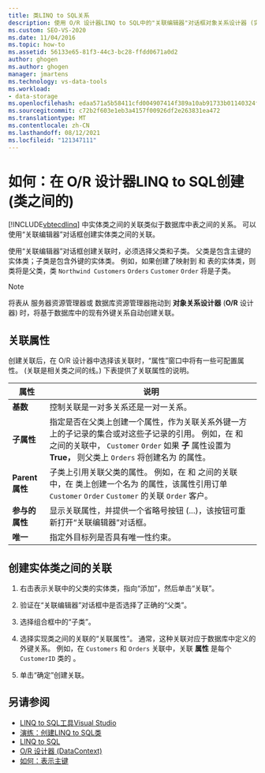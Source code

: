 ```yaml
---
title: 类LINQ to SQL关系
description: 使用 O/R 设计器LINQ to SQL中的"关联编辑器"对话框对象关系设计器 (实体类) 。
ms.custom: SEO-VS-2020
ms.date: 11/04/2016
ms.topic: how-to
ms.assetid: 56133e65-81f3-44c3-bc28-ffdd0671a0d2
author: ghogen
ms.author: ghogen
manager: jmartens
ms.technology: vs-data-tools
ms.workload:
- data-storage
ms.openlocfilehash: edaa571a5b58411cfd004907414f389a10ab91733b01140324f4cf12d05e7b11
ms.sourcegitcommit: c72b2f603e1eb3a4157f00926df2e263831ea472
ms.translationtype: MT
ms.contentlocale: zh-CN
ms.lasthandoff: 08/12/2021
ms.locfileid: "121347111"
---
```

# <a name="how-to-create-an-association-between-linq-to-sql-classes-or-designer"></a>如何：在 O/R 设计器LINQ to SQL创建 (类之间的) 
[!INCLUDE[vbtecdlinq](../data-tools/includes/vbtecdlinq_md.md)] 中实体类之间的关联类似于数据库中表之间的关系。 可以使用“关联编辑器”对话框创建实体类之间的关联。

使用“关联编辑器”对话框创建关联时，必须选择父类和子类。 父类是包含主键的实体类；子类是包含外键的实体类。 例如，如果创建了映射到 和 表的实体类，则类将是父类，类 `Northwind Customers` `Orders` `Customer` `Order` 将是子类。

> [!NOTE]
> 将表从 服务器资源管理器或 数据库资源管理器拖动到 **对象关系设计器** (**O/R** 设计器) 时，将基于数据库中的现有外键关系自动创建关联。

## <a name="association-properties"></a>关联属性
创建关联后，在 O/R 设计器中选择该关联时，“属性”窗口中将有一些可配置属性。  (关联是相关类之间的线。) 下表提供了关联属性的说明。

|属性|说明|
|--------------|-----------------|
|**基数**|控制关联是一对多关系还是一对一关系。|
|**子属性**|指定是否在父类上创建一个属性，作为关联关系外键一方上的子记录的集合或对这些子记录的引用。 例如，在 和 之间的关联中， `Customer` `Order` 如果 **子** 属性设置为 **True，** 则父类上 `Orders` 将创建名为 的属性。|
|**Parent 属性**|子类上引用关联父类的属性。 例如，在 和 之间的关联中，在 类上创建一个名为 的属性，该属性引用订单 `Customer` `Order` `Customer` 的关联 `Order` 客户。|
|**参与的属性**|显示关联属性，并提供一个省略号按钮 (...)，该按钮可重新打开“关联编辑器”对话框。|
|**唯一**|指定外目标列是否具有唯一性约束。|

## <a name="to-create-an-association-between-entity-classes"></a>创建实体类之间的关联

1. 右击表示关联中的父类的实体类，指向“添加”，然后单击“关联”。

2. 验证在“关联编辑器”对话框中是否选择了正确的“父类”。

3. 选择组合框中的“子类”。

4. 选择实现类之间的关联的“关联属性”。 通常，这种关联对应于数据库中定义的外键关系。 例如，在 `Customers` 和 `Orders` 关联中，关联 **属性** 是每个 `CustomerID` 类的 。

5. 单击“确定”创建关联。

## <a name="see-also"></a>另请参阅

- [LINQ to SQL工具Visual Studio](../data-tools/linq-to-sql-tools-in-visual-studio2.md)
- [演练：创建LINQ to SQL类](how-to-create-linq-to-sql-classes-mapped-to-tables-and-views-o-r-designer.md)
- [LINQ to SQL](/dotnet/framework/data/adonet/sql/linq/index)
- [O/R 设计器 (DataContext) ](../data-tools/datacontext-methods-o-r-designer.md)
- [如何：表示主键](/dotnet/framework/data/adonet/sql/linq/how-to-represent-primary-keys)
